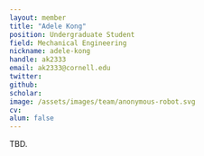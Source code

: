 ```yaml
---
layout: member
title: "Adele Kong"
position: Undergraduate Student
field: Mechanical Engineering
nickname: adele-kong
handle: ak2333
email: ak2333@cornell.edu
twitter:
github:
scholar:
image: /assets/images/team/anonymous-robot.svg
cv:
alum: false
---
```

TBD.
